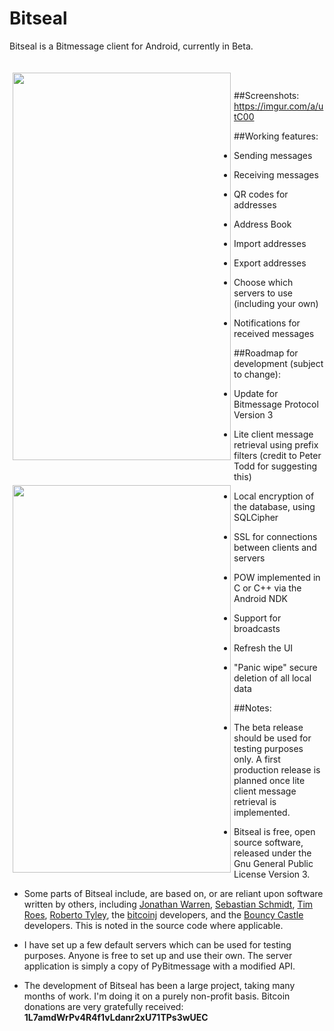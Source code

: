 Bitseal
=======

Bitseal is a Bitmessage client for Android, currently in Beta. 

<a href="Inbox"><img src="https://i.imgur.com/45OuinZ.png" align="left" height="620" width="349" hspace="5" vspace="20"></a>
<a href="Sent"><img src="https://i.imgur.com/R2xgeDW.png" align="left" height="620" width="349" hspace="5" vspace="20" ></a>

<br><br>  


##Screenshots:	https://imgur.com/a/utC00


##Working features:
- Sending messages

- Receiving messages

- QR codes for addresses

- Address Book

- Import addresses

- Export addresses

- Choose which servers to use (including your own)

- Notifications for received messages


##Roadmap for development (subject to change):
- Update for Bitmessage Protocol Version 3

- Lite client message retrieval using prefix filters (credit to Peter Todd for suggesting this)

- Local encryption of the database, using SQLCipher

- SSL for connections between clients and servers

- POW implemented in C or C++ via the Android NDK

- Support for broadcasts

- Refresh the UI

- "Panic wipe" secure deletion of all local data


##Notes:

- The beta release should be used for testing purposes only. A first production release is planned once lite client message retrieval is implemented.

- Bitseal is free, open source software, released under the Gnu General Public License Version 3. 

- Some parts of Bitseal include, are based on, or are reliant upon software written by others, including <a href="https://github.com/Atheros1">Jonathan Warren</a>, <a href="https://github.com/ISibboI">Sebastian Schmidt</a>, <a href="https://github.com/timroes">Tim Roes</a>, <a href="https://github.com/rtyley">Roberto Tyley</a>, the <a href="https://github.com/bitcoinj/bitcoinj">bitcoinj</a> developers, and the <a href="https://www.bouncycastle.org/java.html">Bouncy Castle</a> developers. This is noted in the source code where applicable.

- I have set up a few default servers which can be used for testing purposes. Anyone is free to set up and use their own. The server application is simply a copy of PyBitmessage with a modified API. 

- The development of Bitseal has been a large project, taking many months of work. I'm doing it on a purely non-profit basis. Bitcoin donations are very gratefully received: **1L7amdWrPv4R4f1vLdanr2xU71TPs3wUEC**

